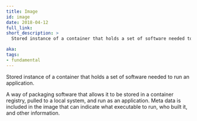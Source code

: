 ```yaml
---
title: Image
id: image
date: 2018-04-12
full_link:
short_description: >
  Stored instance of a container that holds a set of software needed to run an application.

aka:
tags:
- fundamental
---
```

 Stored instance of a container that holds a set of software needed to run an application.

<!--more-->

A way of packaging software that allows it to be stored in a container registry, pulled to a local system, and run as an application. Meta data is included in the image that can indicate what executable to run, who built it, and other information.

